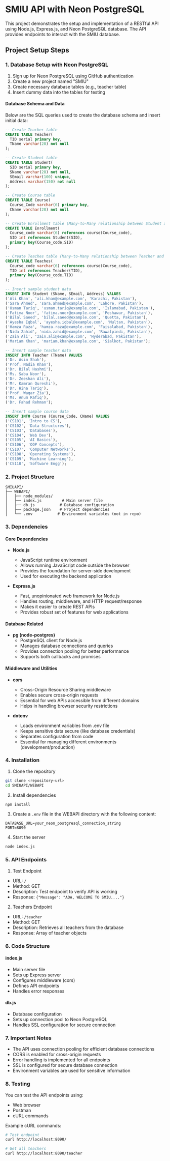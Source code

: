 # SMIU API with Neon PostgreSQL

This project demonstrates the setup and implementation of a RESTful API using Node.js, Express.js, and Neon PostgreSQL database. The API provides endpoints to interact with the SMIU database.

## Project Setup Steps

### 1. Database Setup with Neon PostgreSQL
1. Sign up for Neon PostgreSQL using GitHub authentication
2. Create a new project named "SMIU"
3. Create necessary database tables (e.g., teacher table)
4. Insert dummy data into the tables for testing

#### Database Schema and Data
Below are the SQL queries used to create the database schema and insert initial data:

```sql
-- Create Teacher table
CREATE TABLE Teacher(
  TID serial primary key,
  TName varchar(28) not null
);

-- Create Student table
CREATE TABLE Student(
  SID serial primary key,
  SName varchar(28) not null,
  SEmail varchar(100) unique,
  Address varchar(150) not null
);

-- Create Course table
CREATE TABLE Course(
  Course_Code varchar(6) primary key,
  CName varchar(28) not null
);

-- Create Enrollment table (Many-to-Many relationship between Student and Course)
CREATE TABLE Enrollment(
  Course_code varchar(6) references course(Course_code),
  SID int references Student(SID),
  primary key(Course_code,SID)
);

-- Create Teaches table (Many-to-Many relationship between Teacher and Course)
CREATE TABLE Teaches(
  Course_code varchar(6) references course(Course_code),
  TID int references Teacher(TID),
  primary key(Course_code,TID)
);

-- Insert sample student data
INSERT INTO Student (SName, SEmail, Address) VALUES
('Ali Khan', 'ali.khan@example.com', 'Karachi, Pakistan'),
('Sara Ahmed', 'sara.ahmed@example.com', 'Lahore, Pakistan'),
('Usman Tariq', 'usman.tariq@example.com', 'Islamabad, Pakistan'),
('Fatima Noor', 'fatima.noor@example.com', 'Peshawar, Pakistan'),
('Bilal Saeed', 'bilal.saeed@example.com', 'Quetta, Pakistan'),
('Ayesha Iqbal', 'ayesha.iqbal@example.com', 'Multan, Pakistan'),
('Hamza Raza', 'hamza.raza@example.com', 'Faisalabad, Pakistan'),
('Nida Zahid', 'nida.zahid@example.com', 'Rawalpindi, Pakistan'),
('Zain Ali', 'zain.ali@example.com', 'Hyderabad, Pakistan'),
('Mariam Khan', 'mariam.khan@example.com', 'Sialkot, Pakistan');

-- Insert sample teacher data
INSERT INTO Teacher (TName) VALUES
('Dr. Asim Shah'),
('Prof. Nadia Khan'),
('Dr. Bilal Hashmi'),
('Ms. Saba Noor'),
('Dr. Zeeshan Ali'),
('Mr. Kamran Qureshi'),
('Dr. Hina Tariq'),
('Prof. Waqar Zia'),
('Ms. Anum Rafiq'),
('Dr. Fahad Rehman');

-- Insert sample course data
INSERT INTO Course (Course_Code, CName) VALUES
('CS101', 'Intro to CS'),
('CS102', 'Data Structures'),
('CS103', 'Databases'),
('CS104', 'Web Dev'),
('CS105', 'AI Basics'),
('CS106', 'OOP Concepts'),
('CS107', 'Computer Networks'),
('CS108', 'Operating Systems'),
('CS109', 'Machine Learning'),
('CS110', 'Software Engg');
```

### 2. Project Structure
```
SMIUAPI/
├── WEBAPI/
│   ├── node_modules/
│   ├── index.js         # Main server file
│   ├── db.js           # Database configuration
│   ├── package.json    # Project dependencies
│   └── .env           # Environment variables (not in repo)
```

### 3. Dependencies

#### Core Dependencies
- **Node.js**
  - JavaScript runtime environment
  - Allows running JavaScript code outside the browser
  - Provides the foundation for server-side development
  - Used for executing the backend application

- **Express.js**
  - Fast, unopinionated web framework for Node.js
  - Handles routing, middleware, and HTTP request/response
  - Makes it easier to create REST APIs
  - Provides robust set of features for web applications

#### Database Related
- **pg (node-postgres)**
  - PostgreSQL client for Node.js
  - Manages database connections and queries
  - Provides connection pooling for better performance
  - Supports both callbacks and promises

#### Middleware and Utilities
- **cors**
  - Cross-Origin Resource Sharing middleware
  - Enables secure cross-origin requests
  - Essential for web APIs accessible from different domains
  - Helps in handling browser security restrictions

- **dotenv**
  - Loads environment variables from .env file
  - Keeps sensitive data secure (like database credentials)
  - Separates configuration from code
  - Essential for managing different environments (development/production)

### 4. Installation
1. Clone the repository
```bash
git clone <repository-url>
cd SMIUAPI/WEBAPI
```

2. Install dependencies
```bash
npm install
```

3. Create a `.env` file in the WEBAPI directory with the following content:
```
DATABASE_URL=your_neon_postgresql_connection_string
PORT=8090
```

4. Start the server
```bash
node index.js
```

### 5. API Endpoints

1. Test Endpoint
- URL: `/`
- Method: GET
- Description: Test endpoint to verify API is working
- Response: `{"Message": "AOA, WELCOME TO SMIU...."}`

2. Teachers Endpoint
- URL: `/teacher`
- Method: GET
- Description: Retrieves all teachers from the database
- Response: Array of teacher objects

### 6. Code Structure

#### index.js
- Main server file
- Sets up Express server
- Configures middleware (cors)
- Defines API endpoints
- Handles error responses

#### db.js
- Database configuration
- Sets up connection pool to Neon PostgreSQL
- Handles SSL configuration for secure connection

### 7. Important Notes
- The API uses connection pooling for efficient database connections
- CORS is enabled for cross-origin requests
- Error handling is implemented for all endpoints
- SSL is configured for secure database connection
- Environment variables are used for sensitive information

### 8. Testing
You can test the API endpoints using:
- Web browser
- Postman
- cURL commands

Example cURL commands:
```bash
# Test endpoint
curl http://localhost:8090/

# Get all teachers
curl http://localhost:8090/teacher
```